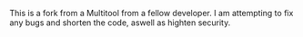 This is a fork from a Multitool from a fellow developer. I am attempting to fix any bugs and shorten the code, aswell as highten security.
